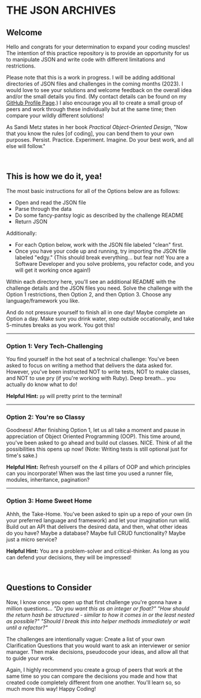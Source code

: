 # THE JSON ARCHIVES

## Welcome 
Hello and congrats for your determination to expand your coding muscles! The intention of this practice repository is to provide an opportunity for us to manipulate JSON and write code with different limitations and restrictions. 

Please note that this is a work in progress. I will be adding additional directories of JSON files and challenges in the coming months (2023). I would love to see your solutions and welcome feedback on the overall idea and/or the small details you find. (My contact details can be found on my [GitHub Profile Page](https://github.com/MelTravelz).) I also encourage you all to create a small group of peers and work through these individually but at the same time; then compare your wildly different solutions!

As Sandi Metz states in her book *Practical Object-Oriented Design*, "Now that you know the rules [of coding], you can bend them to your own purposes. Persist. Practice. Experiment. Imagine. Do your best work, and all else will follow."

<br>

## This is how we do it, yea!

The most basic instructions for all of the Options below are as follows: 
- Open and read the JSON file
- Parse through the data
- Do some fancy-pantsy logic as described by the challenge README
- Return JSON

Additionally:
- For each Option below, work with the JSON file labeled "clean" first.
- Once you have your code up and running, try importing the JSON file labeled "edgy." (This should break everything... but fear not! You are a Software Developer and you solve problems, you refactor code, and you will get it working once again!)

Within each directory here, you'll see an additional README with the challenge details and the JSON files you need. Solve the challenge with the Option 1 restrictions, then Option 2, and then Option 3. Choose any language/framework you like.

And do not pressure yourself to finish all in one day! Maybe complete an Option a day. Make sure you drink water, step outside occationally, and take 5-minutes breaks as you work. You got this!

---

### Option 1: Very Tech-Challenging
You find yourself in the hot seat of a technical challenge: You've been asked to focus on writing a method that delivers the data asked for. However, you've been instructed NOT to write tests, NOT to make classes, and NOT to use pry (if you're working with Ruby). Deep breath... you actually do know what to do!

**Helpful Hint:** `pp` will pretty print to the terminal!

---

### Option 2: You're so Classy
Goodness! After finishing Option 1, let us all take a moment and pause in appreciation of Object Oriented Programming (OOP). This time around, you've been asked to go ahead and build out classes. NICE. Think of all the possibilities this opens up now! (Note: Writing tests is still optional just for time's sake.)

**Helpful Hint:** Refresh yourself on the 4 pillars of OOP and which principles can you incorporate! When was the last time you used a runner file, modules, inheritance, pagination?

---

### Option 3: Home Sweet Home
Ahhh, the Take-Home. You've been asked to spin up a repo of your own (in your preferred language and framework) and let your imagination run wild. Build out an API that delivers the desired data, and then, what other ideas do you have? Maybe a database? Maybe full CRUD functionality? Maybe just a micro service?

**Helpful Hint:** You are a problem-solver and critical-thinker. As long as you can defend your decisions, they will be impressed!

<br>

## Questions to Consider
Now, I know once you open up that first challenge you're gonna have a million questions... *"Do you want this as an integer or float?" "How should the return hash be structured - similar to how it comes in or the least nested as possible?" "Should I break this into helper methods immediately or wait until a refactor?"* 

The challenges are intentionally vague: Create a list of your own Clarification Questions that you would want to ask an interviewer or senior manager. Then make decisions, pseudocode your ideas, and allow all that to guide your work.

Again, I highly recommend you create a group of peers that work at the same time so you can compare the decisions you made and how that created code completely different from one another. You'll learn so, so much more this way! Happy Coding!

